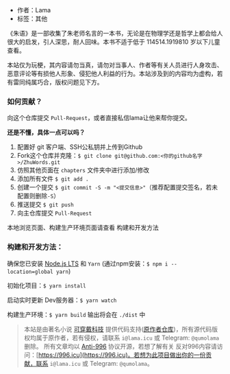 - 作者：Lama
- 标签：其他

《朱语》是一部收集了朱老师名言的一本书，无论是在物理学还是哲学上都会给人很大的启发，引人深思，耐人回味。本书不适于低于 114514.1919810 岁以下儿童查看。

本站仅为玩梗，其内容请勿当真，请勿对当事人、作者等有关人员进行人身攻击、恶意评论等有损他人形象、侵犯他人利益的行为。本站涉及到的内容均为虚构，若有雷同纯属巧合，版权问题见下方。

### 如何贡献？
向这个仓库提交 `Pull-Request`，或者直接私信lama让他来帮你提交。

**还是不懂，具体一点可以吗？**

1. 配置好 git 客户端、SSH公私钥并上传到Github
2. Fork这个仓库并克隆：`$ git clone git@github.com:<你的github名字>/ZhuWords.git`
3. 仿照其他页面在 `chapters` 文件夹中进行添加/修改
4. 添加所有文件 `$ git add .`
5. 创建一个提交 `$ git commit -S -m "<提交信息>"`（推荐配置提交签名，若未配置则删除`-S`）
6. 推送提交 `$ git push`
7. 向主仓库提交 `Pull-Request`

本地浏览页面、构建生产环境页面请查看 构建和开发方法

### 构建和开发方法：

确保您已安装 [Node.js LTS](https://nodejs.org) 和 `Yarn` (通过npm安装：`$ npm i --location=global yarn`)

初始化项目：`$ yarn install`

启动实时更新 Dev服务器：`$ yarn watch`

构建生产环境：`$ yarn build` 输出将会在 `./dist` 中


> 本站是由著名小说 [可穿戴科技](https://wt.tepis.me/) 提供代码支持([原作者仓库](https://gitgud.io/RinTepis/wearable-technology/-/tree/master/))，所有源代码版权均属于原作者，若有侵权，请联系 `i@lama.icu` 或 Telegram: `@qumolama` 删除。
> 所有文章均以 [Anti-996](https://github.com/996icu/996.ICU/blob/master/LICENSE) 协议开源，若想了解有关 反对996内容请访问：[https://996.icu](https://996.icu)。若想为此项目做出你的一份贡献，联系 `i@lama.icu` 或 Telegram: `@qumolama`。